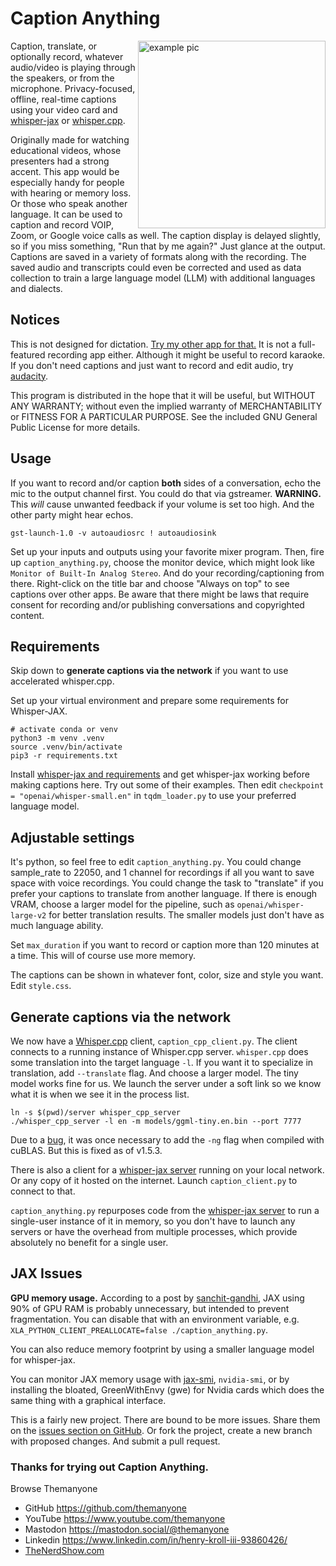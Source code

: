 # Caption Anything

<img src="img/ss.png" alt="example pic" title="Actual screenshot of app generating captions." width="300" align="right">

Caption, translate, or optionally record, whatever audio/video is playing through the speakers, or from the microphone. Privacy-focused, offline, real-time captions using your video card and [whisper-jax](https://github.com/sanchit-gandhi/whisper-jax/) or [whisper.cpp](https://github.com/ggerganov/whisper.cpp).

Originally made for watching educational videos, whose presenters had a strong accent. This app would be especially handy for people with hearing or memory loss. Or those who speak another language. It can be used to caption and record VOIP, Zoom, or Google voice calls as well. The caption display is delayed slightly, so if you miss something, "Run that by me again?" Just glance at the output. Captions are saved in a variety of formats along with the recording. The saved audio and transcripts could even be corrected and used as data collection to train a large language model (LLM) with additional languages and dialects.

## Notices

This is not designed for dictation. [Try my other app for that.](https://github.com/themanyone/whisper_dictation) It is not a full-featured recording app either. Although it might be useful to record karaoke. If you don't need captions and just want to record and edit audio, try [audacity](https://sourceforge.net/projects/audacity/).

This program is distributed in the hope that it will be useful, but WITHOUT ANY WARRANTY; without even the implied warranty of MERCHANTABILITY or FITNESS FOR A PARTICULAR PURPOSE. See the included GNU General Public License for more details.

## Usage

If you want to record and/or caption **both** sides of a conversation, echo the mic to the output channel first. You could do that via gstreamer. **WARNING.** This *will* cause unwanted feedback if your volume is set too high. And the other party might hear echos.

```
gst-launch-1.0 -v autoaudiosrc ! autoaudiosink
```

Set up your inputs and outputs using your favorite mixer program. Then, fire up `caption_anything.py`, choose the monitor device, which might look like `Monitor of Built-In Analog Stereo`. And do your recording/captioning from there. Right-click on the title bar and choose "Always on top" to see captions over other apps. Be aware that there might be laws that require consent for recording and/or publishing conversations and copyrighted content.

## Requirements

Skip down to **generate captions via the network** if you want to use accelerated whisper.cpp.

Set up your virtual environment and prepare some requirements for Whisper-JAX.
 
```
# activate conda or venv
python3 -m venv .venv
source .venv/bin/activate
pip3 -r requirements.txt
```

Install [whisper-jax and requirements](https://github.com/sanchit-gandhi/whisper-jax) and get whisper-jax working before making captions here. Try out some of their examples. Then edit `checkpoint = "openai/whisper-small.en"` in `tqdm_loader.py` to use your preferred language model.

## Adjustable settings

It's python, so feel free to edit `caption_anything.py`. You could change sample_rate to 22050, and 1 channel for recordings if all you want to save space with voice recordings. You could change the task to "translate" if you prefer your captions to translate from another language. If there is enough VRAM, choose a larger model for the pipeline, such as `openai/whisper-large-v2` for better translation results. The smaller models just don't have as much language ability.

Set `max_duration` if you want to record or caption more than 120 minutes at a time. This will of course use more memory.

The captions can be shown in whatever font, color, size and style you want. Edit `style.css`.

## Generate captions via the network

We now have a [Whisper.cpp](https://github.com/ggerganov/whisper.cpp) client, `caption_cpp_client.py`. The client connects to a running instance of Whisper.cpp server. `whisper.cpp` does some translation into the target language `-l`. If you want it to specialize in translation, add `--translate` flag. And choose a larger model. The tiny model works fine for us. We launch the server under a soft link so we know what it is when we see it in the process list.

```shell
ln -s $(pwd)/server whisper_cpp_server
./whisper_cpp_server -l en -m models/ggml-tiny.en.bin --port 7777
```

Due to a [bug](https://github.com/ggerganov/whisper.cpp/issues/1587), it was once necessary to add the `-ng` flag when compiled with cuBLAS. But this is fixed as of v1.5.3.

There is also a client for a [whisper-jax server](https://github.com/sanchit-gandhi/whisper-jax/blob/main/app/app.py) running on your local network. Or any copy of it hosted on the internet. Launch `caption_client.py` to connect to that.

`caption_anything.py` repurposes code from the [whisper-jax server](https://github.com/sanchit-gandhi/whisper-jax/blob/main/app/app.py) to run a single-user instance of it in memory, so you don't have to launch any servers or have the overhead from multiple processes, which provide absolutely no benefit for a single user.

## JAX Issues

**GPU memory usage.** According to a post by [sanchit-gandhi](https://github.com/sanchit-gandhi/whisper-jax/issues/7#issuecomment-1531124418), JAX using 90% of GPU RAM is probably unnecessary, but intended to prevent fragmentation. You can disable that with an environment variable, e.g. `XLA_PYTHON_CLIENT_PREALLOCATE=false ./caption_anything.py`.

You can also reduce memory footprint by using a smaller language model for whisper-jax.

You can monitor JAX memory usage with [jax-smi](https://github.com/ayaka14732/jax-smi), `nvidia-smi`, or by installing the bloated, GreenWithEnvy (gwe) for Nvidia cards which does the same thing with a graphical interface.

This is a fairly new project. There are bound to be more issues. Share them on the [issues section on GitHub](https://github.com/themanyone/caption_anything/issuess). Or fork the project, create a new branch with proposed changes. And submit a pull request.

### Thanks for trying out Caption Anything.

Browse Themanyone
- GitHub https://github.com/themanyone
- YouTube https://www.youtube.com/themanyone
- Mastodon https://mastodon.social/@themanyone
- Linkedin https://www.linkedin.com/in/henry-kroll-iii-93860426/
- [TheNerdShow.com](http://thenerdshow.com/)
